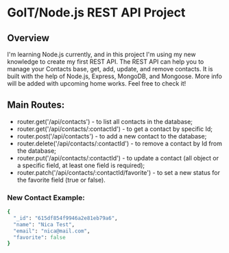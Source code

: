 # GoIT/Node.js REST API Project

## Overview
I'm learning Node.js currently, and in this project I'm using my new knowledge to create my first REST API. The REST API can help you to manage your Contacts base, get, add, update, and remove contacts. It is built with the help of Node.js, Express, MongoDB, and Mongoose. More info will be added with upcoming home works.
Feel free to check it!

## Main Routes:
- router.get('/api/contacts') - to list all contacts in the database;
- router.get('/api/contacts/:contactId') - to get a contact by specific Id;
- router.post('/api/contacts') - to add a new contact to the database;
- router.delete('/api/contacts/:contactId') - to remove a contact by Id from the database;
- router.put('/api/contacts/:contactId') - to update a contact (all object or a specific field, at least one field is required);
- router.patch('/api/contacts/:contactId/favorite') - to set a new status for the favorite field (true or false).

### New Contact Example:

```ruby
{
  "_id": "615df854f9946a2e81eb79a6",
  "name": "Nica Test",
  "email": "nica@mail.com",
  "favorite": false
}
```

